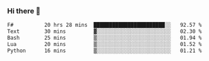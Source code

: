 ### Hi there 👋

<!--
**gustavkrist/gustavkrist** is a ✨ _special_ ✨ repository because its `README.md` (this file) appears on your GitHub profile.

Here are some ideas to get you started:

- 🔭 I’m currently working on ...
- 🌱 I’m currently learning ...
- 👯 I’m looking to collaborate on ...
- 🤔 I’m looking for help with ...
- 💬 Ask me about ...
- 📫 How to reach me: ...
- 😄 Pronouns: ...
- ⚡ Fun fact: ...
-->

<!--START_SECTION:waka-->

```txt
F#          20 hrs 28 mins  ███████████████████████░░   92.57 %
Text        30 mins         ▓░░░░░░░░░░░░░░░░░░░░░░░░   02.30 %
Bash        25 mins         ▒░░░░░░░░░░░░░░░░░░░░░░░░   01.94 %
Lua         20 mins         ▒░░░░░░░░░░░░░░░░░░░░░░░░   01.52 %
Python      16 mins         ▒░░░░░░░░░░░░░░░░░░░░░░░░   01.21 %
```

<!--END_SECTION:waka-->
